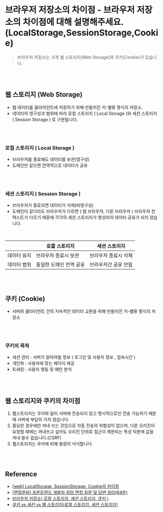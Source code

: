 # 브라우저 저장소의 차이점 - 브라우저 저장소의 차이점에 대해 설명해주세요.(LocalStorage,SessionStorage,Cookie)

> 브라우저 저장소는 크게 웹 스토리지(Web Storage)와 쿠키(Cookie)가 있습니다.

<br><br>

## 웹 스토리지 (Web Storage)
- 웹 데이터를 클라이언트에 저장하기 위해 만들어진 키-밸류 형식의 저장소.
- 데이터의 영구성과 범위에 따라 로컬 스토리지 ( Local Storage )와 세션 스토리지 ( Session Storage ) 로 구분됩니다.

<br><br>

### 로컬 스토리지 ( Local Storage )
- 브라우저를 종료해도 데이터를 보관(영구성)
- 도메인만 같으면 전역적으로 데이터가 공유

<br><br>

### 세션 스토리지 ( Session Storage ) 
- 브라우저가 종료되면 데이터가 삭제(비영구성)
- 도메인이 같더라도 브라우저가 다르면 ( 탭 브라우저, 다른 브라우저 ) 브라우저 컨택스트가 다르기 때문에 각각의 세션 스토리지가 형성되어 데이터 공유가 되지 않습니다.

<br>

|             | 로콜 스토리지           | 세션 스토리지        |
| ----------- | ----------------------- | -------------------- |
| 데이터 유지 | 브라우저 종료시 보관    | 브라우저 종료시 삭제 |
| 데이터 범위 | 동일한 도메인 전역 공유 | 브라우저간 공유 안됨 |

<br><br>

## 쿠키 (Cookie)
- 서버와 클라이언트 간의 지속적인 데이터 교환을 위해 만들어진 키-밸류 형식의 저장소

<br><br>

### 쿠키의 목적
- 세션 관리 : 서버가 알아야될 정보 ( 로그인 및 사용자 정보 , 접속시간 )
- 개인화 : 사용자에 맞는 페이지 제공
- 트래킹 : 사용자 행동 및 패턴 분석

<br><br>

## 웹 스토리지와 쿠키의 차이점
1. 웹스토리지는 쿠키와 달리 서버에 전송되지 않고 명시적으로만 전송 가능하기 때문에 서버에 부담이 가지 않습니다. 
2. 필요한 경우에만 꺼내 쓰는 것임으로 자동 전송의 위험성이 없으며, 다른 오리진이 요청할 때에는 꺼내쓰고 싶어도 오리진 단위로 접근이 제한되는 특성 덕분에 값을 꺼내 쓸수 없습니다.(CSRF)
3. 웹스토리지는 쿠키에 비해 용량이 넉넉합니다.

<br><br>

## Reference
- [[web] LocalStorage, SessionStorage, Cookie의 차이점](https://velog.io/@ejchaid/localstorage-sessionstorage-cookie%EC%9D%98-%EC%B0%A8%EC%9D%B4%EC%A0%90)
- [[면접준비] 프론트엔드 개발자 취업 면접 질문 및 답변 정리(64문)](https://amyhyemi.tistory.com/224)
- [브라우저 저장소( 로컬 스토리지, 세션 스토리지, 쿠키 )](https://ryuhojin.tistory.com/10)
- [쿠키 vs 세션 vs 웹 스토리지(로컬 스토리지, 세션 스토리지)](https://doqtqu.tistory.com/306)